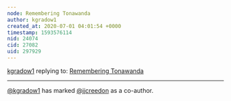 ```yaml
---
node: Remembering Tonawanda
author: kgradow1
created_at: 2020-07-01 04:01:54 +0000
timestamp: 1593576114
nid: 24074
cid: 27082
uid: 297929
---
```




[kgradow1](../profile/kgradow1) replying to: [Remembering Tonawanda](../notes/kgradow1/07-01-2020/remembering-tonawanda)

----
 [@kgradow1](/profile/kgradow1) has marked [@jjcreedon](/profile/jjcreedon) as a co-author. 